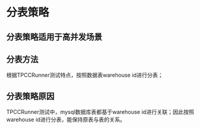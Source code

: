# 分表策略
## 分表策略适用于高并发场景
## 分表方法
根据TPCCRunner测试特点，按照数据表warehouse id进行分表；
## 分表策略原因
TPCCRunner测试中，mysql数据库表都基于warehouse id进行关联；因此按照warehouse id进行分表，能保持原表与表的关系。
